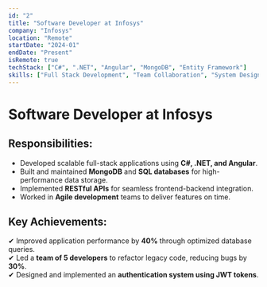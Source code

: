 ```yaml
---
id: "2"
title: "Software Developer at Infosys"
company: "Infosys"
location: "Remote"
startDate: "2024-01"
endDate: "Present"
isRemote: true
techStack: ["C#", ".NET", "Angular", "MongoDB", "Entity Framework"]
skills: ["Full Stack Development", "Team Collaboration", "System Design"]
---
```


# Software Developer at Infosys

## Responsibilities:
- Developed scalable full-stack applications using **C#, .NET, and Angular**.
- Built and maintained **MongoDB** and **SQL databases** for high-performance data storage.
- Implemented **RESTful APIs** for seamless frontend-backend integration.
- Worked in **Agile development** teams to deliver features on time.

## Key Achievements:
✔ Improved application performance by **40%** through optimized database queries.  
✔ Led a **team of 5 developers** to refactor legacy code, reducing bugs by **30%**.  
✔ Designed and implemented an **authentication system using JWT tokens**.  
